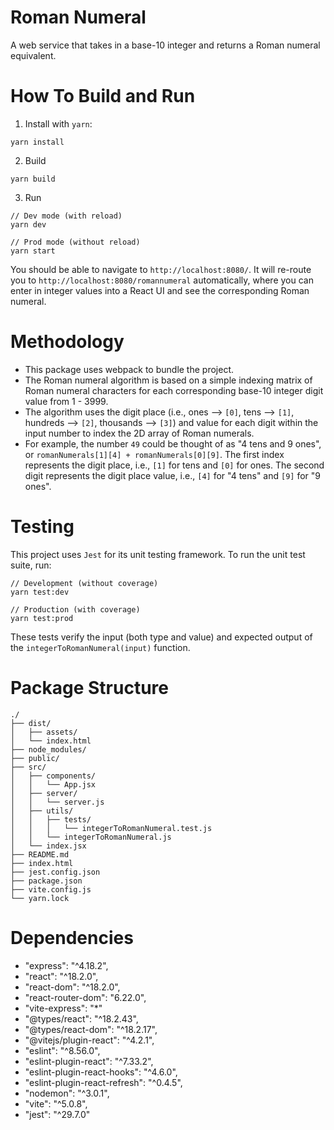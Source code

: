 # Roman Numeral

A web service that takes in a base-10 integer and returns a Roman numeral equivalent.

# How To Build and Run

1. Install with `yarn`:

```
yarn install
```

2. Build

```
yarn build
```

3. Run

```
// Dev mode (with reload)
yarn dev

// Prod mode (without reload)
yarn start
```

You should be able to navigate to `http://localhost:8080/`. It will re-route you to `http://localhost:8080/romannumeral` automatically, where you can enter in integer values into a React UI and see the corresponding Roman numeral.

# Methodology

- This package uses webpack to bundle the project.
- The Roman numeral algorithm is based on a simple indexing matrix of Roman numeral characters for each corresponding base-10 integer digit value from 1 - 3999.
- The algorithm uses the digit place (i.e., ones --> `[0]`, tens --> `[1]`, hundreds --> `[2]`, thousands --> `[3]`) and value for each digit within the input number to index the 2D array of Roman numerals.
- For example, the number `49` could be thought of as "4 tens and 9 ones", or `romanNumerals[1][4] + romanNumerals[0][9]`. The first index represents the digit place, i.e., `[1]` for tens and `[0]` for ones. The second digit represents the digit place value, i.e., `[4]` for "4 tens" and `[9]` for "9 ones".

# Testing

This project uses `Jest` for its unit testing framework. To run the unit test suite, run:

```
// Development (without coverage)
yarn test:dev

// Production (with coverage)
yarn test:prod
```

These tests verify the input (both type and value) and expected output of the `integerToRomanNumeral(input)` function.

# Package Structure

```
./
├── dist/
│   ├── assets/
│   └── index.html
├── node_modules/
├── public/
├── src/
│   ├── components/
│   │   └── App.jsx
│   ├── server/
│   │   └── server.js
│   ├── utils/
│   │   ├── tests/
│   │   │   └── integerToRomanNumeral.test.js
│   │   └── integerToRomanNumeral.js
│   └── index.jsx
├── README.md
├── index.html
├── jest.config.json
├── package.json
├── vite.config.js
└── yarn.lock
```

# Dependencies

- "express": "^4.18.2",
- "react": "^18.2.0",
- "react-dom": "^18.2.0",
- "react-router-dom": "6.22.0",
- "vite-express": "\*"
- "@types/react": "^18.2.43",
- "@types/react-dom": "^18.2.17",
- "@vitejs/plugin-react": "^4.2.1",
- "eslint": "^8.56.0",
- "eslint-plugin-react": "^7.33.2",
- "eslint-plugin-react-hooks": "^4.6.0",
- "eslint-plugin-react-refresh": "^0.4.5",
- "nodemon": "^3.0.1",
- "vite": "^5.0.8",
- "jest": "^29.7.0"
